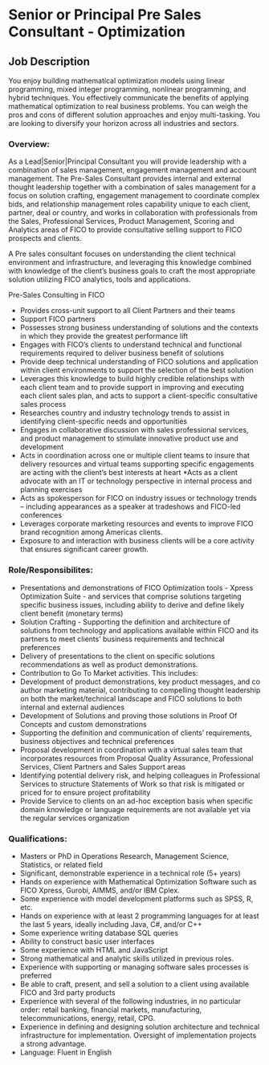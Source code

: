 # Senior or Principal Pre Sales Consultant - Optimization
## Job Description
You enjoy building mathematical optimization models using linear programming, mixed integer programming, nonlinear programming, and hybrid techniques. You effectively communicate the benefits of applying mathematical optimization to real business problems. You can weigh the pros and cons of different solution approaches and enjoy multi-tasking. You are looking to diversify your horizon across all industries and sectors.

### Overview:

As a Lead|Senior|Principal Consultant you will provide leadership with a combination of sales management, engagement management and account management. The Pre-Sales Consultant provides internal and external thought leadership together with a combination of sales management for a focus on solution crafting, engagement management to coordinate complex bids, and relationship management roles capability unique to each client, partner, deal or country, and works in collaboration with professionals from the Sales, Professional Services, Product Management, Scoring and Analytics areas of FICO to provide consultative selling support to FICO prospects and clients.

A Pre sales consultant focuses on understanding the client technical environment and infrastructure, and leveraging this knowledge combined with knowledge of the client’s business goals to craft the most appropriate solution utilizing FICO analytics, tools and applications.

Pre-Sales Consulting in FICO

* Provides cross-unit support to all Client Partners and their teams
* Support FICO partners
* Possesses strong business understanding of solutions and the contexts in which they provide the greatest performance lift
* Engages with FICO’s clients to understand technical and functional requirements required to deliver business benefit of solutions
* Provide deep technical understanding of FICO solutions and application within client environments to support the selection of the best solution
* Leverages this knowledge to build highly credible relationships with each client team and to provide support in improving and executing each client sales plan, and acts to support a client-specific consultative sales process
* Researches country and industry technology trends to assist in identifying client-specific needs and opportunities
* Engages in collaborative discussion with sales professional services, and product management to stimulate innovative product use and development
* Acts in coordination across one or multiple client teams to insure that delivery resources and virtual teams supporting specific engagements are acting with the client’s best interests at heart
*Acts as a client advocate with an IT or technology perspective in internal process and planning exercises
* Acts as spokesperson for FICO on industry issues or technology trends – including appearances as a speaker at tradeshows and FICO-led conferences
* Leverages corporate marketing resources and events to improve FICO brand recognition among Americas clients.
* Exposure to and interaction with business clients will be a core activity that ensures significant career growth.

### Role/Responsibilites:

* Presentations and demonstrations of FICO Optimization tools - Xpress Optimization Suite - and services that comprise solutions targeting specific business issues, including ability to derive and define likely client benefit (monetary terms)
* Solution Crafting - Supporting the definition and architecture of solutions from technology and applications available within FICO and its partners to meet clients’ business requirements and technical preferences
* Delivery of presentations to the client on specific solutions recommendations as well as product demonstrations.
* Contribution to Go To Market activities. This includes:
* Development of product demonstrations, key product messages, and co author marketing material, contributing to compelling thought leadership on both the market/technical landscape and FICO solutions to both internal and external audiences
* Development of Solutions and proving those solutions in Proof Of Concepts and custom demonstrations
* Supporting the definition and communication of clients’ requirements, business objectives and technical preferences
* Proposal development in coordination with a virtual sales team that incorporates resources from Proposal Quality Assurance, Professional Services, Client Partners and Sales Support areas
* Identifying potential delivery risk, and helping colleagues in Professional Services to structure Statements of Work so that risk is mitigated or priced for to ensure project profitability
* Provide Service to clients on an ad-hoc exception basis when specific domain knowledge or language requirements are not available yet via the regular services organization

### Qualifications:
* Masters or PhD in Operations Research, Management Science, Statistics, or related field
* Significant, demonstrable experience in a technical role (5+ years)
* Hands on experience with Mathematical Optimization Software such as FICO Xpress, Gurobi, AIMMS, and/or IBM Cplex.
* Some experience with model development platforms such as SPSS, R, etc.
* Hands on experience with at least 2 programming languages for at least the last 5 years, ideally including Java, C#, and/or C++
* Some experience writing database SQL queries
* Ability to construct basic user interfaces
* Some experience with HTML and JavaScript
* Strong mathematical and analytic skills utilized in previous roles.
* Experience with supporting or managing software sales processes is preferred
* Be able to craft, present, and sell a solution to a client using available FICO and 3rd party products
* Experience with several of the following industries, in no particular order: retail banking, financial markets, manufacturing, telecommunications, energy, retail, CPG.
* Experience in defining and designing solution architecture and technical infrastructure for implementation. Oversight of implementation projects a strong advantage.
* Language: Fluent in English

